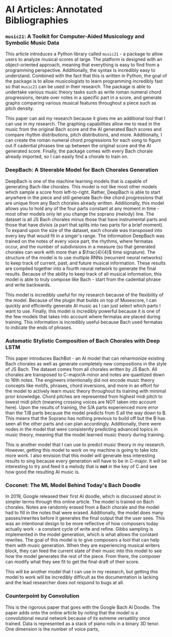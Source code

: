 # AI Articles: Annotated Bibliographies

### `music21`: A Toolkit for Computer-Aided Musicology and Symbolic Music Data

This article introduces a Python library called `music21` - a package to allow users to analyze musical scores at large. The platform is designed with an object-oriented approach, meaning that everything is easy to find from a programming perspective. Additionally, the syntax is incredibly easy to understand. Combined with the fact that this is written in Python, the goal of the package is to allow musicologists to learn programming incredibly fast so that `music21` can be used in their research. The package is able to undertake various music theory tasks such as write roman numeral chord progressions, iterate over notes in a specific part in a score, and generate graphs comparing various musical features throughout a piece such as pitch density. 

This paper can aid my research because it gives me an additional tool that I can use in my research. The graphing capabilities allow me to read in the music from the original Bach score and the AI generated Bach scores and compare rhythm distributions, pitch distributions, and more. Additionally, I can create the roman numeral chord progressions for each song to figure out if cadential phrases line up between the original score and the AI generated score. Finally, the package comes with every Bach chorale already imported, so I can easily find a chorale to train on.

### DeepBach: A Steerable Model for Bach Chorales Generation

DeepBach is one of the machine learning models that is capable of generating Bach-like chorales. This model is not like most other models which sample a score from left-to-right. Rather, DeepBach is able to start anywhere in the piece and still generate Bach-like chord progressions that are unique from any Bach chorales already written. Additionally, this model allows you to hold any of the four parts constant at any moment in time - most other models only let you change the soprano (melody) line. The dataset is all JS Bach chorales minus those that have instrumental parts and those that have divisis (a part that splits into two parts for a brief moment). To expand upon the size of the dataset, each chorale was transposed into every key that would fit in a singer's range. The information DeepBach was trained on the notes of every voice part, the rhythms, where fermatas occur, and the number of subdivisions in a measure (so that generated chorales can work with more than a $\frac{4}{4}$ time signature). The structure of the model is to use multiple RNNs (recurrent neural networks) to keep track of current, past, and future musical information. These results are compiled together into a fourth neural network to generate the final results. Because of the ability to keep track of all musical information, this model is able to truly compose like Bach - start from the cadential phrase and write backwards.

This model is incredibly useful for my research because of the flexibility of the model. Because of the plugin that builds on top of Musescore, I can quickly and efficiently generate AI music as I can just select which parts I want to use. Finally, this model is incredibly powerful because it is one of the few models that takes into account where fermatas are placed during training. This information is incredibly useful because Bach used fermatas to indicate the ends of phrases.

### Automatic Stylistic Composition of Bach Chorales with Deep LSTM

This paper introduces BachBot - an AI model that can reharmonize existing Bach chorales as well as generate completely new compositions in the style of JS Bach. The dataset comes from all chorales written by JS Bach. All chorales are transposed to C-major/A-minor and notes are quantized down to 16th notes. The engineers intentionally did not encode music theory concepts like motifs, phrases, chord inversions, and more in an effort for the model to actively learn music theory throughout its training with minimal prior knowledge. Chord pitches are represented from highest midi pitch to lowest midi pitch (meaning crossing voices are NOT taken into account here). Upon the results of training, the S/A parts experienced more error than the T/B parts because the model predicts from S all the way down to B. This means that the Soprano has nothing previous to build off but the B has seen all the other parts and can plan accordingly. Additionally, there were nodes in the model that were consistently predicting advanced topics in music theory, meaning that the model learned music theory during training. 

This is another model that I can use to predict music theory in my research. However, getting this model to work on my machine is going to take lots more work. I also envision that this model will generate less interesting results to sing because every generation will have to be in C-major. It will be interesting to try and feed it a melody that is **not** in the key of C and see how good the resulting AI music is.


### Coconet: The ML Model Behind Today's Bach Doodle

In 2019, Google released their first AI doodle, which is discussed about in simpler terms through this online article. The model is trained on Bach chorales. Notes are randomly erased from a Bach chorale and the model had to fill in the notes that were erased. Additionally, the model does many passes/rewrites before it generates the final output that the user sees. This was an intentional design to be more reflective of how composers today actually work - a constant cycle of write and refine. Gibbs sampling is implemented in the model generation, which is what allows the constant rewrites. The goal of this model is to give composers a tool that can help them with music generation. When they are experiencing musical writers block, they can feed the current state of their music into this model to see how the model generates the rest of the piece. From there, the composer can modify what they see fit to get the final draft of their score.

This will be another model that I can use in my research, but getting this model to work will be incredibly difficult as the documentation is lacking and the lead researcher does not respond to bugs at all.


### Counterpoint by Convolution

This is the rigorous paper that goes with the Google Bach AI Doodle. The paper adds onto the online article by noting that the model is a convolutional neural network because of its extreme versatility once trained. Data is represented as a stack of piano rolls in a binary 3D tenor. One dimension is the number of voice parts, 